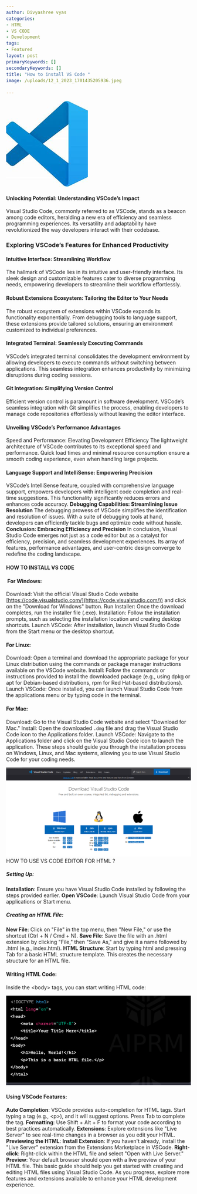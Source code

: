 ```yaml
---
author: Divyashree vyas
categories: 
- HTML 
- VS CODE 
- Development 
tags: 
- Featured
layout: post
primaryKeywords: []
secondaryKeywords: []
title: "How to install VS Code "
image: /uploads/12_1_2023_1701435205936.jpeg

---
```


![img](/uploads/12_1_2023_1701433543930.jpeg)
#### **Unlocking Potential: Understanding VSCode’s Impact**
Visual Studio Code, commonly referred to as VSCode, stands as a beacon among code editors, heralding a new era of efficiency and seamless programming experiences. Its versatility and adaptability have revolutionized the way developers interact with their codebase.
### **Exploring VSCode’s Features for Enhanced Productivity**
#### Intuitive Interface: Streamlining Workflow
The hallmark of VSCode lies in its intuitive and user-friendly interface. Its sleek design and customizable features cater to diverse programming needs, empowering developers to streamline their workflow effortlessly.
#### **Robust Extensions Ecosystem: Tailoring the Editor to Your Needs**
The robust ecosystem of extensions within VSCode expands its functionality exponentially. From debugging tools to language support, these extensions provide tailored solutions, ensuring an environment customized to individual preferences.
#### **Integrated Terminal: Seamlessly Executing Commands**
VSCode’s integrated terminal consolidates the development environment by allowing developers to execute commands without switching between applications. This seamless integration enhances productivity by minimizing disruptions during coding sessions.
#### **Git Integration: Simplifying Version Control**
Efficient version control is paramount in software development. VSCode’s seamless integration with Git simplifies the process, enabling developers to manage code repositories effortlessly without leaving the editor interface.
#### **Unveiling VSCode’s Performance Advantages**
Speed and Performance: Elevating Development Efficiency
The lightweight architecture of VSCode contributes to its exceptional speed and performance. Quick load times and minimal resource consumption ensure a smooth coding experience, even when handling large projects.
#### **Language Support and IntelliSense: Empowering Precision**
VSCode’s IntelliSense feature, coupled with comprehensive language support, empowers developers with intelligent code completion and real-time suggestions. This functionality significantly reduces errors and enhances code accuracy.
**Debugging Capabilities: Streamlining Issue Resolution**
The debugging prowess of VSCode simplifies the identification and resolution of issues. With a suite of debugging tools at hand, developers can efficiently tackle bugs and optimize code without hassle.
**Conclusion: Embracing Efficiency and Precision**
In conclusion, Visual Studio Code emerges not just as a code editor but as a catalyst for efficiency, precision, and seamless development experiences. Its array of features, performance advantages, and user-centric design converge to redefine the coding landscape.
#### HOW TO INSTALL VS CODE&nbsp;
#### &nbsp;For Windows:
Download: Visit the official Visual Studio Code website [https://code.visualstudio.com/](https://code.visualstudio.com/))  and click on the "Download for Windows" button.
Run Installer: Once the download completes, run the installer file (.exe).
Installation: Follow the installation prompts, such as selecting the installation location and creating desktop shortcuts.
Launch VSCode: After installation, launch Visual Studio Code from the Start menu or the desktop shortcut.
#### For Linux:
Download: Open a terminal and download the appropriate package for your Linux distribution using the commands or package manager instructions available on the VSCode website.
Install: Follow the commands or instructions provided to install the downloaded package (e.g., using dpkg or apt for Debian-based distributions, rpm for Red Hat-based distributions).
Launch VSCode: Once installed, you can launch Visual Studio Code from the applications menu or by typing code in the terminal.
#### For Mac:
Download: Go to the Visual Studio Code website and select "Download for Mac."
Install: Open the downloaded  `.dmg`   file and drag the Visual Studio Code icon to the Applications folder.
Launch VSCode: Navigate to the Applications folder and click on the Visual Studio Code icon to launch the application.
These steps should guide you through the installation process on Windows, Linux, and Mac systems, allowing you to use Visual Studio Code for your coding needs.

![img](/uploads/12_1_2023_1701434569679.png)
HOW TO USE VS CODE EDITOR FOR HTML ?&nbsp;
##### Setting Up:
**Installation**: Ensure you have Visual Studio Code installed by following the steps provided earlier.
**Open VSCode**: Launch Visual Studio Code from your applications or Start menu.
##### Creating an HTML File:
**New File**: Click on "File" in the top menu, then "New File," or use the shortcut (Ctrl + N / Cmd + N).
**Save File**: Save the file with an .html extension by clicking "File," then "Save As," and give it a name followed by .html (e.g., index.html).
**HTML Structure**: Start by typing html and pressing Tab for a basic HTML structure template. This creates the necessary structure for an HTML file.
#### Writing HTML Code:
Inside the &lt;body&gt; tags, you can start writing HTML code:

![img](/uploads/12_1_2023_1701435069034.png)
#### Using VSCode Features:
**Auto Completion**: VSCode provides auto-completion for HTML tags. Start typing a tag (e.g., &lt;p&gt;), and it will suggest options. Press Tab to complete the tag.
**Formatting**: Use Shift + Alt + F to format your code according to best practices automatically.
**Extensions**: Explore extensions like "Live Server" to see real-time changes in a browser as you edit your HTML.
**Previewing the HTML**:
**Install Extension**: If you haven't already, install the "Live Server" extension from the Extensions Marketplace in VSCode.
**Right-click**: Right-click within the HTML file and select "Open with Live Server."
**Preview**: Your default browser should open with a live preview of your HTML file.
This basic guide should help you get started with creating and editing HTML files using Visual Studio Code. As you progress, explore more features and extensions available to enhance your HTML development experience.





